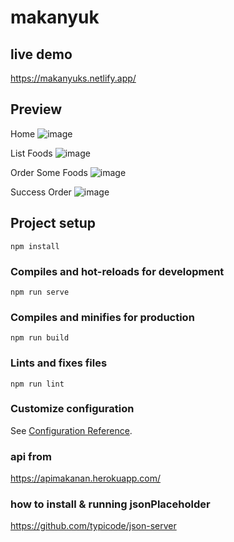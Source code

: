# makanyuk

## live demo
https://makanyuks.netlify.app/

## Preview
Home
![image](https://user-images.githubusercontent.com/67732382/148686959-42846745-c6e6-4a19-a69c-6a6640670cb2.png)

List Foods
![image](https://user-images.githubusercontent.com/67732382/148686978-37d4a931-23c6-4293-846a-019da02e3a32.png)

Order Some Foods
![image](https://user-images.githubusercontent.com/67732382/148687047-e5080b7c-979e-4183-9f9b-2b9b4353f4a5.png)

Success Order
![image](https://user-images.githubusercontent.com/67732382/148687096-53aa679e-d3f9-4b2c-b583-37909d138f4b.png)


## Project setup
```
npm install
```

### Compiles and hot-reloads for development
```
npm run serve
```

### Compiles and minifies for production
```
npm run build
```

### Lints and fixes files
```
npm run lint
```

### Customize configuration
See [Configuration Reference](https://cli.vuejs.org/config/).

### api from
https://apimakanan.herokuapp.com/

### how to install & running jsonPlaceholder
https://github.com/typicode/json-server
